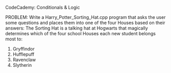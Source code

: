 CodeCademy: Conditionals & Logic

PROBLEM: Write a Harry_Potter_Sorting_Hat.cpp program that asks the user some questions and places them into one of the four Houses based on their answers: The Sorting Hat is a talking hat at Hogwarts that magically determines which of the four school Houses each new student belongs most to:

1. Gryffindor
2. Hufflepuff
3. Ravenclaw
4. Slytherin
